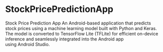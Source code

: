 # StockPricePredictionApp
Stock Price Prediction App An Android-based application that predicts stock prices using a machine learning model built with Python and Keras. The model is converted to TensorFlow Lite (TFLite) for efficient on-device inference and seamlessly integrated into the Android app using Android Studio.
